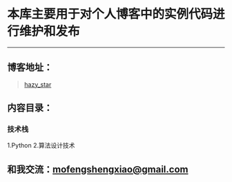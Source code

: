 # 本库主要用于对个人博客中的实例代码进行维护和发布

***

## 博客地址：

>[hazy_star](https://www.cnblogs.com/hazy-star/)

## 内容目录：

### 技术栈

1.Python
2.算法设计技术

## 和我交流：mofengshengxiao@gmail.com